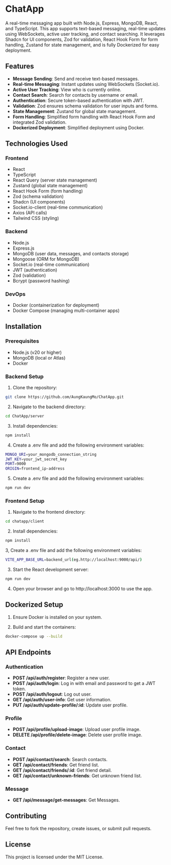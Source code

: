 # ChatApp

A real-time messaging app built with Node.js, Express, MongoDB, React, and TypeScript. This app supports text-based messaging, real-time updates using WebSockets, active user tracking, and contact searching. It leverages Shadcn for UI components, Zod for validation, React Hook Form for form handling, Zustand for state management, and is fully Dockerized for easy deployment.

## Features

- **Message Sending**: Send and receive text-based messages.
- **Real-time Messaging**: Instant updates using WebSockets (Socket.io).
- **Active User Tracking**: View who is currently online.
- **Contact Search**: Search for contacts by username or email.
- **Authentication**: Secure token-based authentication with JWT.
- **Validation**: Zod ensures schema validation for user inputs and forms.
- **State Management**: Zustand for global state management.
- **Form Handling**: Simplified form handling with React Hook Form and integrated Zod validation.
- **Dockerized Deployment**: Simplified deployment using Docker.

## Technologies Used

### Frontend

- React
- TypeScript
- React Query (server state management)
- Zustand (global state management)
- React Hook Form (form handling)
- Zod (schema validation)
- Shadcn (UI components)
- Socket.io-client (real-time communication)
- Axios (API calls)
- Tailwind CSS (styling)

### Backend

- Node.js
- Express.js
- MongoDB (user data, messages, and contacts storage)
- Mongoose (ORM for MongoDB)
- Socket.io (real-time communication)
- JWT (authentication)
- Zod (validation)
- Bcrypt (password hashing)

### DevOps

- Docker (containerization for deployment)
- Docker Compose (managing multi-container apps)

## Installation

### Prerequisites

- Node.js (v20 or higher)
- MongoDB (local or Atlas)
- Docker

### Backend Setup

1. Clone the repository:

```bash
git clone https://github.com/AungKaungMo/ChatApp.git  
```

2. Navigate to the backend directory:

```bash
cd ChatApp/server  
```

3. Install dependencies:

```bash
npm install  
```

4. Create a .env file and add the following environment variables:

```bash
MONGO_URI=your_mongodb_connection_string  
JWT_KEY=your_jwt_secret_key  
PORT=9000
ORIGIN=frontend_ip-address
```

5. Create a .env file and add the following environment variables:

```bash
npm run dev 
```

### Frontend Setup

1. Navigate to the frontend directory:

```bash
cd chatapp/client  
```

2. Install dependencies:

```bash
npm install 
```

3, Create a .env file and add the following environment variables:

```bash
VITE_APP_BASE_URL=backend_url(eg.http://localhost:9000/api/)
```

3. Start the React development server:

```bash
npm run dev
```

4. Open your browser and go to http://localhost:3000 to use the app.

## Dockerized Setup

1. Ensure Docker is installed on your system.

2. Build and start the containers:

```bash
docker-compose up --build  
```

## API Endpoints

### Authentication

- **POST /api/auth/register**: Register a new user.
- **POST /api/auth/login**: Log in with email and password to get a JWT token.
- **POST /api/auth/logout**: Log out user.
- **GET /api/auth/user-info**: Get user information.
- **PUT /api/auth/update-profile/:id**: Update user profile.

### Profile

- **POST /api/profile/upload-image**: Upload user profile image.
- **DELETE /api/profile/delete-image**: Delete user profile image.

### Contact

- **POST /api/contact/search**: Search contacts.
- **GET /api/contact/friends**: Get friend list.
- **GET /api/contact/friends/:id**: Get friend detail.
- **GET /api/contact/unknown-friends**: Get unknown friend list.

### Message

- **GET /api/message/get-messages**: Get Messages.

## Contributing

Feel free to fork the repository, create issues, or submit pull requests.

## License

This project is licensed under the MIT License.
